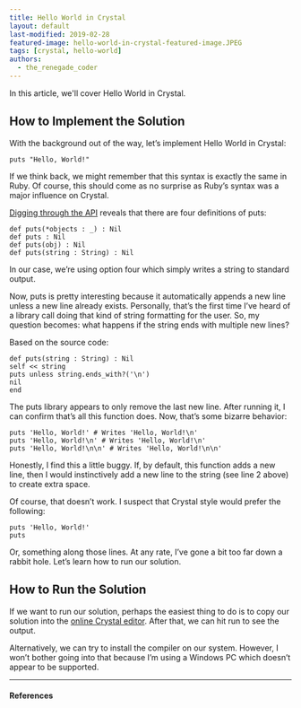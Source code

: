 ```yaml
---
title: Hello World in Crystal
layout: default
last-modified: 2019-02-28
featured-image: hello-world-in-crystal-featured-image.JPEG
tags: [crystal, hello-world]
authors:
  - the_renegade_coder
---
```


In this article, we'll cover Hello World in Crystal.

## How to Implement the Solution

With the background out of the way, let’s implement Hello World in Crystal:

```crystal
puts "Hello, World!"
```

If we think back, we might remember that this syntax is exactly the same in Ruby. 
Of course, this should come as no surprise as Ruby’s syntax was a major influence 
on Crystal.

[Digging through the API][1] reveals that there are four definitions of puts:

```crystal
def puts(*objects : _) : Nil
def puts : Nil
def puts(obj) : Nil
def puts(string : String) : Nil
```

In our case, we’re using option four which simply writes a string to standard output.

Now, puts is pretty interesting because it automatically appends a new line unless 
a new line already exists. Personally, that’s the first time I’ve heard of a library 
call doing that kind of string formatting for the user. So, my question becomes: what 
happens if the string ends with multiple new lines?

Based on the source code:

```crystal
def puts(string : String) : Nil
self << string
puts unless string.ends_with?('\n')
nil
end
```

The puts library appears to only remove the last new line. After running it, I can 
confirm that’s all this function does. Now, that’s some bizarre behavior:

```crystal
puts 'Hello, World!' # Writes 'Hello, World!\n'
puts 'Hello, World!\n' # Writes 'Hello, World!\n'
puts 'Hello, World!\n\n' # Writes 'Hello, World!\n\n'
```

Honestly, I find this a little buggy. If, by default, this function adds a new 
line, then I would instinctively add a new line to the string (see line 2 above) to 
create extra space.

Of course, that doesn’t work. I suspect that Crystal style would prefer the following:

```crystal
puts 'Hello, World!'
puts
```

Or, something along those lines. At any rate, I’ve gone a bit too far down a rabbit hole. 
Let’s learn how to run our solution.

## How to Run the Solution

If we want to run our solution, perhaps the easiest thing to do is to copy our solution 
into the [online Crystal editor][2]. After that, we can hit run to see the output.

Alternatively, we can try to install the compiler on our system. However, I won’t bother 
going into that because I’m using a Windows PC which doesn’t appear to be supported.

---

#### References

[^1]: J. Grifski, “Hello World in Crystal,” The Renegade Coder, 26-Apr-2018. [Online]. Available: <https://therenegadecoder.com/code/hello-world-in-crystal/>. [Accessed: 28-Feb-2019].


[1]: https://crystal-lang.org/api
[2]: https://play.crystal-lang.org/
